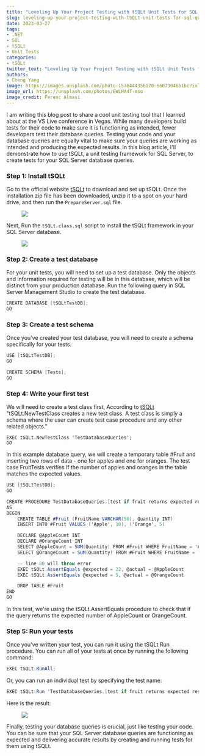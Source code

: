 ```yaml
---
title: "Leveling Up Your Project Testing with tSQLt Unit Tests for SQL Queries"
slug: leveling-up-your-project-testing-with-tSQLt-unit-tests-for-sql-queries
date: 2023-03-27
tags:
- .NET
- SQL
- tSQLt
- Unit Tests
categories:
- tSQLt
twitter_text: "Leveling Up Your Project Testing with tSQLt Unit Tests for SQL Queries"
authors: 
- Cheng Yang
image: https://images.unsplash.com/photo-1576444356170-66073046b1bc?ixlib=rb-4.0.3&ixid=MnwxMjA3fDB8MHxwaG90by1wYWdlfHx8fGVufDB8fHx8&auto=format&fit=crop&w=1170&q=80
image_url: https://unsplash.com/photos/EWLHA4T-mso
image_credit: Ferenc Almasi
---
```


I am writing this blog post to share a cool unit testing tool that I learned about at the VS Live conference in Vegas. While many developers build tests for their code to make sure it is functioning as intended, fewer developers test their database queries. Testing your code and your database queries are equally vital to make sure your queries are working as intended and producing the expected results. In this blog article, I'll demonstrate how to use tSQLt, a unit testing framework for SQL Server, to create tests for your SQL Server database queries.

### Step 1: Install tSQLt
Go to the official website [tSQLt](https://tsqlt.org/downloads/) to download and set up tSQLt. Once the installation zip file has been downloaded, unzip it to a spot on your hard drive, and then run the `PrepareServer.sql` file. 
<figure>
<img src="/images/tsqlt/query1.png" style="max-width: 100%">
</figure>

Next, Run the `tSQLt.class.sql` script to install the tSQLt framework in your SQL Server database.

<figure>
<img src="/images/tsqlt/query2.png" style="max-width: 100%">
</figure>

### Step 2: Create a test database
For your unit tests, you will need to set up a test database. Only the objects and information required for testing will be in this database, which will be distinct from your production database. Run the following query in SQL Server Management Studio to create the test database.

```csharp
CREATE DATABASE [tSQLtTestDB];
GO
```

### Step 3: Create a test schema
Once you've created your test database, you will need to create a schema specifically for your tests.

```csharp
USE [tSQLtTestDB];
GO

CREATE SCHEMA [Tests];
GO
```

### Step 4: Write your first test
We will need to create a test class first, According to [tSQLt](https://tsqlt.org/user-guide/test-creation-and-execution/newtestclass/)
"tSQLt.NewTestClass creates a new test class. A test class is simply a schema where the user can create test case procedure and any other related objects."

```cSharp
EXEC tSQLt.NewTestClass 'TestDatabaseQueries';
GO
```

In this example database query, we will create a temporary table #Fruit and inserting two rows of data - one for apples and one for oranges. The test case FruitTests verifies if the number of apples and oranges in the table matches the expected values.

```csharp
USE [tSQLtTestDB];
GO

CREATE PROCEDURE TestDatabaseQueries.[test if fruit returns expected result]
AS
BEGIN
    CREATE TABLE #Fruit (FruitName VARCHAR(50), Quantity INT)
    INSERT INTO #Fruit VALUES ('Apple', 10), ('Orange', 5)

    DECLARE @AppleCount INT
    DECLARE @OrangeCount INT
    SELECT @AppleCount = SUM(Quantity) FROM #Fruit WHERE FruitName = 'Apple'
    SELECT @OrangeCount = SUM(Quantity) FROM #Fruit WHERE FruitName = 'Orange'

    -- line 80 will throw error
    EXEC tSQLt.AssertEquals @expected = 22, @actual = @AppleCount
    EXEC tSQLt.AssertEquals @expected = 5, @actual = @OrangeCount

    DROP TABLE #Fruit
END
GO

```

In this test, we're using the tSQLt.AssertEquals procedure to check that if the query returns the expected number of AppleCount or OrangeCount.

### Step 5: Run your tests
Once you've written your test, you can run it using the tSQLt.Run procedure. You can run all of your tests at once by running the following command:

```csharp
EXEC tSQLt.RunAll;
```

Or, you can run an individual test by specifying the test name:

```csharp
EXEC tSQLt.Run 'TestDatabaseQueries.[test if fruit returns expected result]';
```

Here is the result: 

<figure>
<img src="/images/tsqlt/query1.png" style="max-width: 100%">
</figure>


Finally, testing your database queries is crucial, just like testing your code. You can be sure that your SQL Server database queries are functioning as expected and delivering accurate results by creating and running tests for them using tSQLt.





